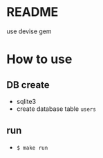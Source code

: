 # README

use devise gem  


# How to use 

## DB create

- sqlite3  
- create database table `users`

## run

- `$ make run`

